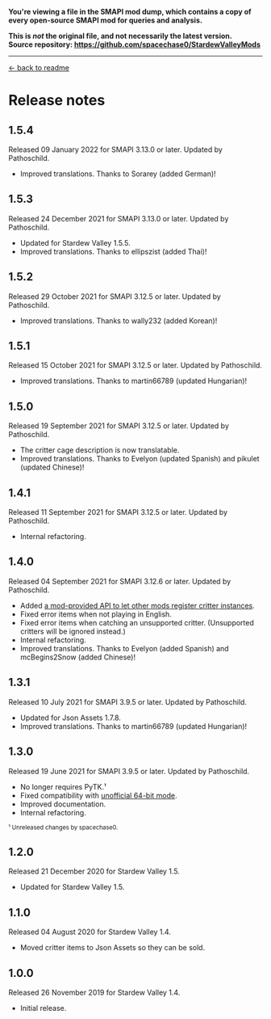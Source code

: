 **You're viewing a file in the SMAPI mod dump, which contains a copy of every open-source SMAPI mod
for queries and analysis.**

**This is _not_ the original file, and not necessarily the latest version.**  
**Source repository: https://github.com/spacechase0/StardewValleyMods**

----

﻿[← back to readme](README.md)

# Release notes
## 1.5.4
Released 09 January 2022 for SMAPI 3.13.0 or later. Updated by Pathoschild.

* Improved translations. Thanks to Sorarey (added German)!

## 1.5.3
Released 24 December 2021 for SMAPI 3.13.0 or later. Updated by Pathoschild.

* Updated for Stardew Valley 1.5.5.
* Improved translations. Thanks to ellipszist (added Thai)!

## 1.5.2
Released 29 October 2021 for SMAPI 3.12.5 or later. Updated by Pathoschild.

* Improved translations. Thanks to wally232 (added Korean)!

## 1.5.1
Released 15 October 2021 for SMAPI 3.12.5 or later. Updated by Pathoschild.

* Improved translations. Thanks to martin66789 (updated Hungarian)!

## 1.5.0
Released 19 September 2021 for SMAPI 3.12.5 or later. Updated by Pathoschild.

* The critter cage description is now translatable.
* Improved translations. Thanks to Evelyon (updated Spanish) and pikulet (updated Chinese)!

## 1.4.1
Released 11 September 2021 for SMAPI 3.12.5 or later. Updated by Pathoschild.

* Internal refactoring.

## 1.4.0
Released 04 September 2021 for SMAPI 3.12.6 or later. Updated by Pathoschild.

* Added [a mod-provided API to let other mods register critter instances](README.md#for-mod-authors).
* Fixed error items when not playing in English.
* Fixed error items when catching an unsupported critter. (Unsupported critters will be ignored instead.)
* Internal refactoring.
* Improved translations. Thanks to Evelyon (added Spanish) and mcBegins2Snow (added Chinese)!

## 1.3.1
Released 10 July 2021 for SMAPI 3.9.5 or later. Updated by Pathoschild.

* Updated for Json Assets 1.7.8.
* Improved translations. Thanks to martin66789 (updated Hungarian)!

## 1.3.0
Released 19 June 2021 for SMAPI 3.9.5 or later. Updated by Pathoschild.

* No longer requires PyTK.¹
* Fixed compatibility with [unofficial 64-bit mode](https://stardewvalleywiki.com/Modding:Migrate_to_64-bit_on_Windows).
* Improved documentation.
* Internal refactoring.

<sup>¹ Unreleased changes by spacechase0.</sup>

## 1.2.0
Released 21 December 2020 for Stardew Valley 1.5.

* Updated for Stardew Valley 1.5.

## 1.1.0
Released 04 August 2020 for Stardew Valley 1.4.

* Moved critter items to Json Assets so they can be sold.

## 1.0.0
Released 26 November 2019 for Stardew Valley 1.4.

* Initial release.
